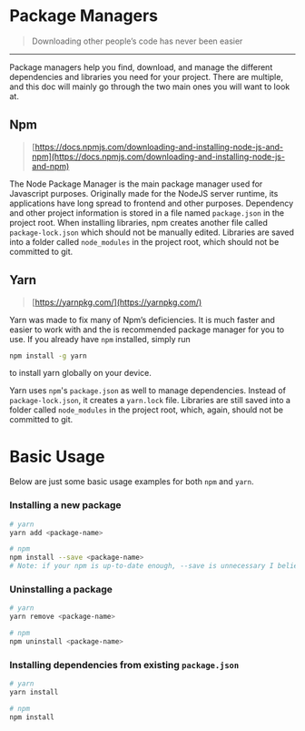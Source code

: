 # Package Managers

> Downloading other people’s code has never been easier
> 

---

Package managers help you find, download, and manage the different dependencies and libraries you need for your project. There are multiple, and this doc will mainly go through the two main ones you will want to look at. 

## Npm

> [https://docs.npmjs.com/downloading-and-installing-node-js-and-npm](https://docs.npmjs.com/downloading-and-installing-node-js-and-npm)
> 

The Node Package Manager is the main package manager used for Javascript purposes. Originally made for the NodeJS server runtime, its applications have long spread to frontend and other purposes. Dependency and other project information is stored in a file named `package.json` in the project root. When installing libraries, npm creates another file called `package-lock.json` which should not be manually edited. Libraries are saved into a folder called `node_modules` in the project root, which should not be committed to git. 

## Yarn

> [https://yarnpkg.com/](https://yarnpkg.com/)
> 

Yarn was made to fix many of Npm’s deficiencies. It is much faster and easier to work with and the is recommended package manager for you to use. If you already have `npm` installed, simply run

```bash
npm install -g yarn
```

to install yarn globally on your device. 

Yarn uses `npm`'s `package.json` as well to manage dependencies. Instead of `package-lock.json`, it creates a `yarn.lock` file. Libraries are still saved into a folder called `node_modules` in the project root, which, again, should not be committed to git. 

# Basic Usage

Below are just some basic usage examples for both `npm` and `yarn`.

### Installing a new package

```bash
# yarn
yarn add <package-name>

# npm
npm install --save <package-name>
# Note: if your npm is up-to-date enough, --save is unnecessary I believe
```

### Uninstalling a package

```bash
# yarn
yarn remove <package-name>

# npm
npm uninstall <package-name>
```

### Installing dependencies from existing `package.json`

```bash
# yarn
yarn install

# npm
npm install
```
